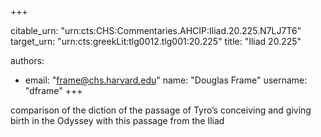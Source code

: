 +++


citable_urn: "urn:cts:CHS:Commentaries.AHCIP:Iliad.20.225.N7LJ7T6"
target_urn: "urn:cts:greekLit:tlg0012.tlg001:20.225"
title: "Iliad 20.225"

authors:
- email: "frame@chs.harvard.edu"
  name: "Douglas Frame"
  username: "dframe"
+++

<p>comparison of the diction of the passage of Tyro’s conceiving and giving birth in the Odyssey with this passage from the Iliad</p>
